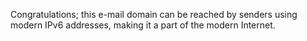 
Congratulations; this e-mail domain can be reached by senders using modern
IPv6 addresses, making it a part of the modern Internet.
